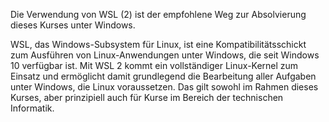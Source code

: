 Die Verwendung von WSL (2) ist der empfohlene Weg zur Absolvierung dieses Kurses unter Windows.

WSL, das Windows-Subsystem für Linux, ist eine Kompatibilitätsschickt zum Ausführen von Linux-Anwendungen unter Windows, die seit Windows 10 verfügbar ist. Mit WSL 2 kommt ein vollständiger Linux-Kernel zum Einsatz und ermöglicht damit grundlegend die Bearbeitung aller Aufgaben unter Windows, die Linux voraussetzen. Das gilt sowohl im Rahmen dieses Kurses, aber prinzipiell auch für Kurse im Bereich der technischen Informatik.
